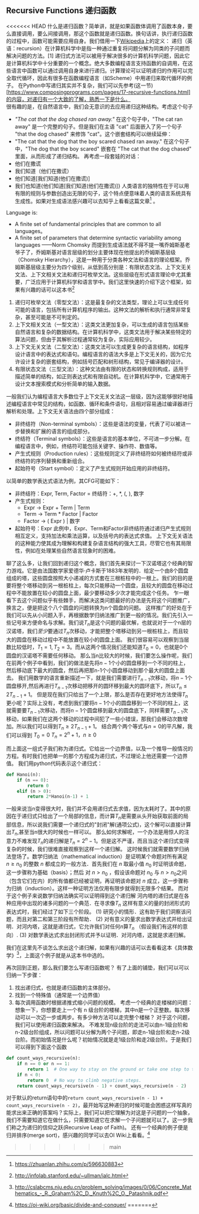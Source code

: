 ## Recursive Functions 递归函数

<<<<<<< HEAD
什么是递归函数？简单讲，就是如果函数体调用了函数本身，要么直接调用，要么间接调用，那这个函数就是递归函数。换句话讲，执行递归函数的过程中，函数可能需要应用自身。我们借用一下[Wikipedia](https://zh.wikipedia.org/wiki/%E9%80%92%E5%BD%92_(%E8%AE%A1%E7%AE%97%E6%9C%BA%E7%A7%91%E5%AD%A6))上的定义：
递归（英语：recursion）在计算机科学中是指一种通过重复将问题分解为同类的子问题而解决问题的方法。[1] 递归式方法可以被用于解决很多的计算机科学问题，因此它是计算机科学中十分重要的一个概念。绝大多数编程语言支持函数的自调用，在这些语言中函数可以通过调用自身来进行递归。计算理论可以证明递归的作用可以完全取代循环，因此有很多在函数编程语言（如Scheme）中用递归来取代循环的例子。
在Python中写递归其实并不复杂，我们可以先参考(这一节)[https://www.composingprograms.com/pages/17-recursive-functions.html]的内容，对递归有一个大致的了解，熟悉一下是什么。
<br>
很有趣的是，在自然语言中，我们会无意识的去应用递归这种结构。考虑这个句子
- *"The cat that the dog chased ran away."*
在这个句子中，"The cat ran away" 是一个完整的句子。但是我们在主语 "cat" 后面嵌入了另一个句子 "that the dog chased" 来修饰 "cat"。这个嵌套结构可以继续延伸：
- "The cat that the dog that the boy scared chased ran away."
在这个句子中，"The dog that the boy scared" 嵌套在 "The cat that the dog chased" 里面，从而形成了递归结构。
再考虑一段套娃的对话：
- 他们在撒谎
- 我们知道（他们在撒谎）
- 他们知道[我们知道(他们在撒谎)]
- 我们也知道{他们知道[我们知道(他们在撒谎)]}
人类语言的独特性在于可以用有限的规则与参数创造出无限的句子，这个特点便意味着人类的语言系统具有生成性。如果对生成语法感兴趣可以去知乎上看看这篇文章[^1] 。

Language is:
- A finite set of fundamental principles that are common to all languages。
- A finite set of parameters that determine syntactic variability among languages
——Norm Chomsky
而提到生成语法就不得不提一嘴乔姆斯基老爷子了，乔姆斯基对语言层级的划分主要体现在他提出的乔姆斯基层级（Chomsky Hierarchy），这是一种用于分类各种文法和语言的理论框架。乔姆斯基层级主要分为四个级别，从低到高分别是：有限状态文法、上下文无关文法、上下文相关文法和递归可枚举文法。这些层级在形式语言理论中尤其重要，广泛应用于计算机科学和语言学中。我们这里快速的介绍下这个框架，如果有兴趣的话可以这本书[^2]
1. 递归可枚举文法（零型文法）：这是最复杂的文法类型，理论上可以生成任何可能的语言，包括所有计算机程序的输出。这种文法的解析和执行通常非常复杂，甚至可能是不可判定的。
2. 上下文相关文法（一型文法）：这类文法更加复杂，可以生成的语言包括某些自然语言和复杂的数据结构。在计算机科学中，这类文法用于解决某些特定的算法问题，但由于其解析过程通常较为复杂，实际应用较少。
3. 上下文无关文法（二型文法）：这类文法可以生成更复杂的语言结构，如程序设计语言中的表达式和语句。编程语言的语法大多是上下文无关的，因为它允许设计复杂的嵌套结构，例如括号匹配和树形结构，常见于编译器的设计。
4. 有限状态文法（三型文法）：这种文法由有限的状态和转换规则构成，适用于描述简单的结构，如正则表达式和有限自动机。在计算机科学中，它通常用于设计文本搜索模式和分析简单的输入数据。

一般我们认为编程语言大多数位于上下文无关文法这一层级，因为这能够很好地描述编程语言中常见的结构，如函数、循环和条件语句，且相对容易通过编译器进行解析和处理。上下文无关语法由四个部分组成：
- 非终结符（Non-terminal symbols）：这些是语法的变量，代表了可以被进一步替换和扩展的语言的组成部分。
- 终结符（Terminal symbols）：这些是语言的基本单位，不可进一步分解。在编程语言中，例如，终结符可能包括关键字、操作符、数值等。
- 产生式规则（Production rules）：这些规则定义了非终结符如何被终结符或非终结符的序列替换和重新组合。
- 起始符号（Start symbol）：定义了产生式规则开始应用的非终结符。

以简单的数学表达式语法为例，其CFG可能如下：
- 非终结符：Expr, Term, Factor
= 终结符：+, *, (, ), 数字
- 产生式规则：
    - Expr → Expr + Term | Term
    - Term → Term * Factor | Factor
    - Factor → ( Expr ) | 数字
- 起始符号：Expr
此例中，Expr、Term和Factor非终结符通过递归产生式规则相互定义，支持加法和乘法运算，以及括号内的表达式求值。
上下文无关语法的这种能力使其成为理解和构建复杂语言结构的强大工具，尽管它也有其局限性，例如在处理某些自然语言现象时的困难。

聊了这么多，让我们回到递归这个概念，我们首先来探讨一下汉诺塔这个经典的智力游戏。它是由法国数学家爱德华·卢卡斯于1883年发明的．给定一个由8个圆盘组成的塔，这些圆盘按照大小递减的方式套在三根桩柱中的一根上。我们的目的是要将整个塔移动到另一根桩柱上，每次只能移动一个圆盘，且较大的圆盘在移动过程中不能放置在较小的圆盘上面，最少要移动多少次才能完成这个任务。
乍一眼看下去这个问题似乎有些棘手，而解决这类问题最好的办法是先将这个问题推广，换言之，便是把这个八个圆盘的问题转换为n个圆盘的问题。
这样推广的好处在于我们可以先从小问题入手，再根据数学归纳法推广到更一般的情况。我们先引入一些记号来方便命名与求解。我们说$T_n$是这个问题的最优解，也就说对于一个n层的汉诺塔，我们*至少*要通过$T_n$次移动，才能把整个塔移动到另一根桩柱上，而且较大的圆盘在移动过程中不能放置在较小的圆盘上面。
我们很容易可以观察到当层数比较低时，$T_1 = 1 , T_2 = 3$。而从这两个情况我们还能知道$T_0=0$，也就是0个圆盘的汉诺塔不需要任何移动。
那么当n比较大的时候，我们要怎么操作呢，我们在前两个例子中看到，我们的做法是先将$n-1$个小的圆盘移到一个不同的柱上，然后移动底下最大的圆盘，然后再把那n-1个小圆盘移动到那个最大的圆盘上面去。
我们用数学的语言重新描述一下，就是我们需要进行$T_{n-1}$次移动，将$n-1$个圆盘移开,然后再进行$T_{n-1}$次移动把移开的圆环移到最大的圆环底下，所以$T_n \le 2T_{n-1} + 1$。
但是现在我们只给出了一个上限，那么是否存在更好地方法使得$T_n$更小呢？实际上没有，考虑到我们要将$n-1$个小的圆盘移到一个不同的柱上，这就需要要$T_{n-1}$次移动，而将$n-1$个圆盘移到最大的圆盘底下，同样需要$T_{n-1}$次移动，如果我们在这两个移动的过程中间犯了一些小错误，那我们会移动次数增加。所以我们可以得到$T_n \geq 2 T_{n-1} + 1$。
结合两个两个等式与$n=0$的平凡解，我们可以得到
$T_0 = 0$
$T_n = 2^n + 1，n \ge 0$

而上面这一组式子我们称为递归式。它给出一个边界值，以及一个推导一般情况的方程。有时我们也把单一的那个方程成为递归式，不过理论上他还需要一个边界值。
我们用python代码表示这个递归式：
```py
def Hanoi(n):
    if (n == 0):
        return 0
    elif (n > 0):
        return 2*Hanoi(n-1) + 1
```
一般来说当n变得很大时，我们并不会用递归式去求值，因为太耗时了。其中的原因在于递归式只给出了一个局部的信息，而计算$T_n$是需要从头开始获取前面的局部信息，所以说我们需要一个递归式的"封闭"解(通项公式)，这个解可以直接计算出$T_n$,甚至当n很大的时候也一样可以。
那么如何求解呢，一个办法是用惊人的注意力不难发现$T_n$的递归解是$T_n = 2^n - 1$。但是这不严谨，而且当这个递归式变得复杂的时候，我们很难直接观察到这样一个递归解。
这时候我们就需要数学归纳法登场了。数学归纳法（mathematical induction）是证明某个命题对所有满足 $n \geq n_0$ 的整数 $n$ 都成立的一般方法．首先我们在 $n$ 取最小值 $n_0$ 时证明该命题，这一步骤称为基础（basis）；然后
对 $n>n_0$ ，假设该命题对 $n_0$ 与 $n>n_0$之间（包含它们在内）的所有值都已经被证明，再证明该命题对 $n$ 成立，这一步骤称为归纳（induction）。这样一种证明方法仅用有限步就得到无限多个结果。
而对于这个例子来说数学归纳法确实可以证明得到这个递归解
河内塔的递归式是在各种应用中出现的诸多问题的一个典范．在寻求像$T_n$ 这样有意义的量的封闭形式的表达式时，我们经过了如下三个阶段。
(1) 研究小的情形．这有助于我们洞察该问题，而且对第二和第三阶段有所帮助．
(2) 对有意义的量求出数学表达式并给出证明．对河内塔，这就是递归式，它允许我们对任何$n$算$T_n$ （假设我们有这样的意向）.
(3) 对数学表达式求出封闭形式并予以证明．对河内塔，这就是求递归解。

我们在这里先不谈怎么求出这个递归解，如果有兴趣的话可以去看看这本《具体数学》[^3]，上面这个例子就是从这本书中选的。

再次回到正题，那么我们要怎么写递归函数呢？
有了上面的铺垫，我们可以可以归纳一下步骤：
1. 找出递归式，也就是递归函数的主体部分。
2. 找到一个特殊值（通常是一个边界值）
3. 每次调用函数时根据递推式缩小问题的规模。
考虑一个经典的走楼梯的问题：想象一下，你想要走上一个有 n 级台阶的楼梯，其中n是一个正整数。每次移动可以一次迈一步或两步。有多少种方法可以走完整个楼梯？
对于这个问题，我们可以使用递归函数来解决。
不难发现n级台阶的走法可以由n-1级台阶和n-2级台阶组成，所以问题可以分解为两个子问题，即走n-1级台阶和走n-2级台阶。而初始情况是什么呢？初始情况就是走1级台阶和走2级台阶。于是我们可以得到下面这个函数
```py
def count_ways_recursive(n):
    if n == 0 or n == 1:
        return 1  # One way to stay on the ground or take one step to the first stair.
    if n < 0:
        return 0  # No way to climb negative steps.
    return count_ways_recursive(n - 1) + count_ways_recursive(n - 2)
```
对于默认的return语句中的```return count_ways_recursive(n - 1) + count_ways_recursive(n - 2)```，最开始写这种递归的时候可能会困惑这样写真的能求出来正确的答案吗？实际上，我们可以把它理解为对这是子问题的一个抽象，我们不需要知道它在做什么，只需要知道它在求解一个子问题就可以了。这一步我们称之为递归的信仰之跃(Recursive Leap of Faith)。
还有一个经典的例子便是归并排序(merge sort)，感兴趣的同学可以去OI Wiki上看看。[^4]
[^1]:https://zhuanlan.zhihu.com/p/596630883
[^2]:http://infolab.stanford.edu/~ullman/ialc.html
[^3]:http://cslabcms.nju.edu.cn/problem_solving/images/0/06/Concrete_Mathematics_-_R._Graham%2C_D._Knuth%2C_O._Patashnik.pdf
[^4]:https://oi-wiki.org/basic/divide-and-conquer/
=======
>>>>>>> main
